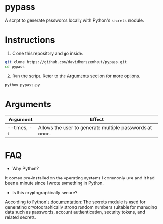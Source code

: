 # pypass

A script to generate passwords locally with Python's `secrets` module.

# Instructions

1. Clone this repository and go inside.

```bash
git clone https://github.com/davidherszenhaut/pypass.git
cd pypass
```

2. Run the script. Refer to the [Arguments](#arguments) section for more options.

```bash
python pypass.py
```

# Arguments

| Argument    | Effect                                                  |
| --------    | ------                                                  |
| --times, -t | Allows the user to generate multiple passwords at once. |

# FAQ

* Why Python?

It comes pre-installed on the operating systems I commonly use and it had been a minute since I wrote something in Python.

* Is this cryptographically secure?

According to [Python's documentation](https://docs.python.org/3/library/secrets.html): The secrets module is used for generating cryptographically strong random numbers suitable for managing data such as passwords, account authentication, security tokens, and related secrets.